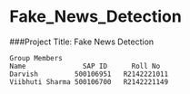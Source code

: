 # Fake_News_Detection

###Project Title: Fake News Detection
```
Group Members
Name	          SAP ID	  Roll No
Darvish	        500106951	R2142221011
Viibhuti Sharma	500106700	R2142221149
```
